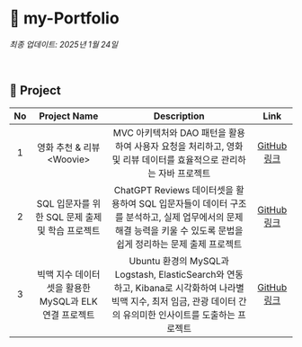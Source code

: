 
# 💜 my-Portfolio

*최종 업데이트: 2025년 1월 24일*  

<br>

## 🌟 Project 

| No | Project Name | Description                                        | Link                                                                     |
|:-----:|:--------------:|:----------------------------------------------:|:-------------------------------------------------------------------:|
| 1 | 영화 추천 & 리뷰 &lt;Woovie&gt; |  MVC 아키텍처와 DAO 패턴을 활용하여 사용자 요청을 처리하고, 영화 및 리뷰 데이터를 효율적으로 관리하는 자바 프로젝트 |[GitHub 링크](https://github.com/TeamKim-fisa/Woovie)|
| 2 | SQL 입문자를 위한 SQL 문제 출제 및 학습 프로젝트 | ChatGPT Reviews 데이터셋을 활용하여 SQL 입문자들이 데이터 구조를 분석하고, 실제 업무에서의 문제 해결 능력을 키울 수 있도록 문법을 쉽게 정리하는 문제 출제 프로젝트 | [GitHub 링크](https://github.com/miss-match/Analyze-ChatGPT-Reviews-with-SQL)|
| 3 | 빅맥 지수 데이터셋을 활용한 MySQL과 ELK 연결 프로젝트 | Ubuntu 환경의 MySQL과 Logstash, ElasticSearch와 연동하고, Kibana로 시각화하여 나라별 빅맥 지수, 최저 임금, 관광 데이터 간의 유의미한 인사이트를 도출하는 프로젝트 | [GitHub 링크](https://github.com/love-tooth/BicMac-index)|
